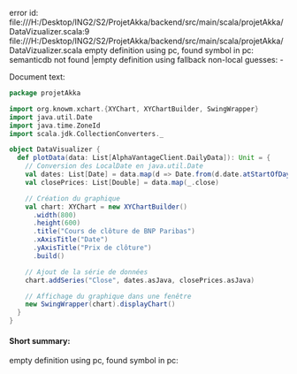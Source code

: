 error id: file:///H:/Desktop/ING2/S2/ProjetAkka/backend/src/main/scala/projetAkka/DataVizualizer.scala:9
file:///H:/Desktop/ING2/S2/ProjetAkka/backend/src/main/scala/projetAkka/DataVizualizer.scala
empty definition using pc, found symbol in pc: 
semanticdb not found
|empty definition using fallback
non-local guesses:
	 -

Document text:

```scala
package projetAkka

import org.knowm.xchart.{XYChart, XYChartBuilder, SwingWrapper}
import java.util.Date
import java.time.ZoneId
import scala.jdk.CollectionConverters._

object DataVisualizer {
  def plotData(data: List[AlphaVantageClient.DailyData]): Unit = {
    // Conversion des LocalDate en java.util.Date
    val dates: List[Date] = data.map(d => Date.from(d.date.atStartOfDay(ZoneId.systemDefault()).toInstant))
    val closePrices: List[Double] = data.map(_.close)

    // Création du graphique
    val chart: XYChart = new XYChartBuilder()
      .width(800)
      .height(600)
      .title("Cours de clôture de BNP Paribas")
      .xAxisTitle("Date")
      .yAxisTitle("Prix de clôture")
      .build()

    // Ajout de la série de données
    chart.addSeries("Close", dates.asJava, closePrices.asJava)

    // Affichage du graphique dans une fenêtre
    new SwingWrapper(chart).displayChart()
  }
}

```

#### Short summary: 

empty definition using pc, found symbol in pc: 